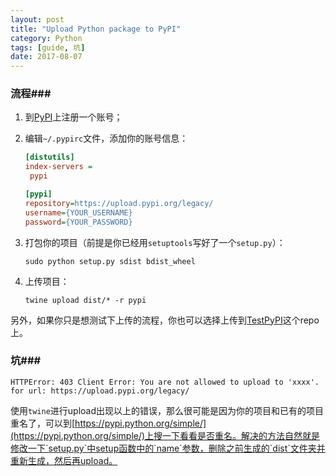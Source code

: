 ```yaml
---
layout: post
title: "Upload Python package to PyPI"
category: Python
tags: [guide, 坑]
date: 2017-08-07
---
```


### 流程###

1. 到[PyPI](https://pypi.python.org)上注册一个账号；

2. 编辑`~/.pypirc`文件，添加你的账号信息：

   ```ini
   [distutils]
   index-servers =
   	pypi

   [pypi]
   repository=https://upload.pypi.org/legacy/
   username={YOUR_USERNAME}
   password={YOUR_PASSWORD}
   ```

3. 打包你的项目（前提是你已经用`setuptools`写好了一个`setup.py`）：

   ```
   sudo python setup.py sdist bdist_wheel
   ```

4. 上传项目：

   ```
   twine upload dist/* -r pypi
   ```

另外，如果你只是想测试下上传的流程，你也可以选择上传到[TestPyPI](https://wiki.python.org/moin/TestPyPI)这个repo上。

### 坑###

```
HTTPError: 403 Client Error: You are not allowed to upload to 'xxxx'. for url: https://upload.pypi.org/legacy/
```

使用`twine`进行upload出现以上的错误，那么很可能是因为你的项目和已有的项目重名了，可以到[https://pypi.python.org/simple/](https://pypi.python.org/simple/)上搜一下看看是否重名。解决的方法自然就是修改一下`setup.py`中setup函数中的`name`参数，删除之前生成的`dist`文件夹并重新生成，然后再upload。